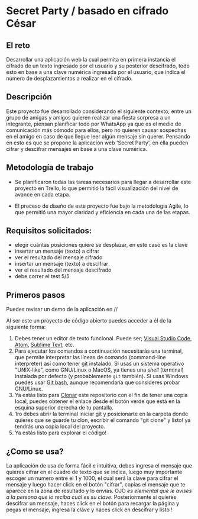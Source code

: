 # Secret Party / basado en cifrado César


## El reto 

Desarrollar una aplicación web la cual permita en primera instancia el cifrado de un texto ingresado por el usuario y su posterior descifrado, todo esto en base a una clave numérica ingresada por el usuario, que indica el número de desplazamientos a realizar en el cifrado. 


## Descripción

Este proyecto fue desarrollado considerando el siguiente contexto; entre un grupo de amigas y amigos quieren realizar una fiesta sorpresa a un integrante, piensan planificar todo por WhatsApp ya que es el medio de comunicación más cómodo para ellos, pero no quieren causar sospechas en el amigo en caso de que llegue leer algún mensaje sin querer. Pensando en esto es que se propone la aplicación web 'Secret Party', en ella pueden cifrar y descifrar mensajes en base a una clave numérica. 


## Metodología de trabajo

* Se planificaron todas las tareas necesarios para llegar a desarrollar este proyecto en Trello, lo que permitió la fácil visualización del nivel de avance en cada etapa. 

* El proceso de diseño de este proyecto fue bajo la metodología Agile, lo que permitió una mayor claridad y eficiencia en cada una de las etapas.
 

## Requisitos solicitados:

* elegir cuántas posiciones quiere se desplazar, en este caso es la clave
* insertar un mensaje (texto) a cifrar
* ver el resultado del mensaje cifrado
* insertar un mensaje (texto) a descifrar
* ver el resultado del mensaje descifrado
* debe correr el test 5/5


## Primeros pasos

Puedes revisar un demo de la aplicación en //

Al ser este un proyecto de código abierto puedes acceder a él de la siguiente forma: 

1. Debes tener un editor de texto funcional. Puede ser; [Visual Studio Code](https://code.visualstudio.com/), [Atom](https://atom.io/), [Sublime Text](https://www.sublimetext.com/), etc.
2. Para ejecutar los comandos a continuación necesitarás una terminal, que permite interpretar las líneas de comando (command-line
   interpreter) así como tener [git](https://github.com/Laboratoria/curricula-js/tree/v2.x/topics/scm/01-git)
   instalado. Si usas un sistema operativo "UNIX-like", como GNU/Linux o MacOS,
   ya tienes una _shell_ (terminal) instalada por defecto (y probablemente `git`
   también). Si usas Windows puedes usar [Git bash](https://git-scm.com/download/win),
   aunque recomendaría que consideres probar GNU/Linux.
3. Ya estás listo para [Clonar](https://help.github.com/articles/cloning-a-repository/) este repositorio con el fin de tener una copia local, puedes obtener el enlace desde el botón verde que está en la esquina superior derecha de tu pantalla.
4. 1ro debes abrir la terminal iniciar git y posicionarte en la carpeta donde quieres que se guarde tu clon, escribir el comando "git clone" y listo! ya tendrás una copia local del proyecto. 
5. Ya estás listo para explorar el código!


## ¿Como se usa?

La aplicación de usa de forma fácil e intuitiva, debes ingresa el mensaje que quieres cifrar en el cuadro de texto que se indica, luego muy importante escoger un numero entre el 1 y 1000, el cual será la clave para cifrar el mensaje y luego hacer click en el botón "cifrar", copias el mensaje que te aparece en la zona de resultado y lo envías. OJO *es elemental que le avises a la persona que lo reciba cuál es su clave*. Posteriormente si quieres descifrar un mensaje, haces click en el botón para recargar la página y pegas el mensaje, ingresa la clave y haces click en descifrar y listo !